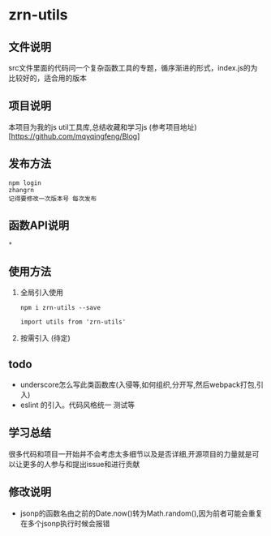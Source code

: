 # zrn-utils

## 文件说明

src文件里面的代码问一个复杂函数工具的专题，循序渐进的形式，index.js的为比较好的，适合用的版本

## 项目说明

本项目为我的js util工具库,总结收藏和学习js (参考项目地址)[https://github.com/mqyqingfeng/Blog]

## 发布方法 
```
npm login 
zhangrn 
记得要修改一次版本号 每次发布
```
## 函数API说明

    *

## 使用方法

1. 全局引入使用
    
    ```
    npm i zrn-utils --save
    
    import utils from 'zrn-utils'
    ```
2. 按需引入 (待定)

## todo
* underscore怎么写此类函数库(入侵等,如何组织,分开写,然后webpack打包,引入)
* eslint 的引入。代码风格统一 测试等

## 学习总结

很多代码和项目一开始并不会考虑太多细节以及是否详细,开源项目的力量就是可以让更多的人参与和提出issue和进行贡献
## 修改说明
* jsonp的函数名由之前的Date.now()转为Math.random(),因为前者可能会重复在多个jsonp执行时候会报错
